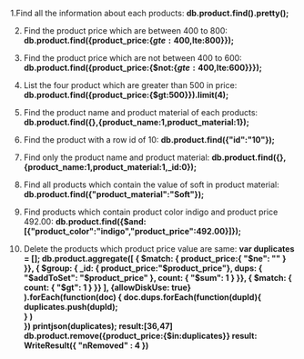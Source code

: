 1.Find all the information about each products:
**db.product.find().pretty();**

2. Find the product price which are between 400 to 800:
**db.product.find({product_price:{$gte:400,$lte:800}});**

3. Find the product price which are not between 400 to 600:
**db.product.find({product_price:{$not:{$gte:400,$lte:600}}});**

4. List the four product which are greater than 500 in price:
**db.product.find({product_price:{$gt:500}}).limit(4);**

5. Find the product name and product material of each products:
**db.product.find({},{product_name:1,product_material:1});**

6. Find the product with a row id of 10:
**db.product.find({"id":"10"});**

7. Find only the product name and product material:
**db.product.find({},{product_name:1,product_material:1,_id:0});**

8. Find all products which contain the value of soft in product material:
**db.product.find({"product_material":"Soft"});**

9. Find products which contain product color indigo and product price 492.00:
**db.product.find({$and:[{"product_color":"indigo","product_price":492.00}]});**

10. Delete the products which product price value are same:
**var duplicates = [];
db.product.aggregate([
  { $match: { 
    product_price:{ "$ne": "" } 
  }},
  { $group: { 
    _id: { product_price:"$product_price"},
    dups: { "$addToSet": "$product_price" }, 
    count: { "$sum": 1 } 
  }}, 
  { $match: { 
    count: { "$gt": 1 }
  }}
],
{allowDiskUse: true}     
).forEach(function(doc) {
        doc.dups.forEach(function(dupId){ 
        duplicates.push(dupId);  
        }
    )    
})
printjson(duplicates);
result:[36,47]
db.product.remove({product_price:{$in:duplicates}} 
result: WriteResult({ "nRemoved" : 4 })**
